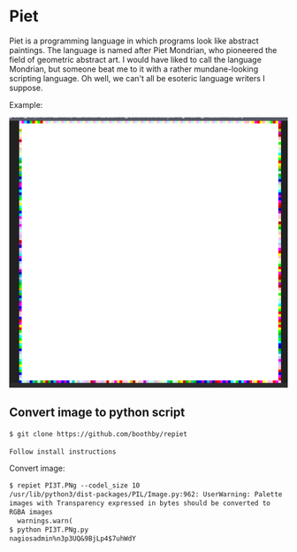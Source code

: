 # Piet

Piet is a programming language in which programs look like abstract paintings. The language is named after Piet Mondrian, who pioneered the field of geometric abstract art. I would have liked to call the language Mondrian, but someone beat me to it with a rather mundane-looking scripting language. Oh well, we can't all be esoteric language writers I suppose.

Example:

![Piet](images/piet.png)

## Convert image to python script

```console
$ git clone https://github.com/boothby/repiet

Follow install instructions
```

Convert image:

```console
$ repiet PI3T.PNg --codel_size 10                                                                                                                                
/usr/lib/python3/dist-packages/PIL/Image.py:962: UserWarning: Palette images with Transparency expressed in bytes should be converted to RGBA images                                          
  warnings.warn(                                                                                                                                                                              
$ python PI3T.PNg.py                                                                                                                                             
nagiosadmin%n3p3UQ&9BjLp4$7uhWdY
```
